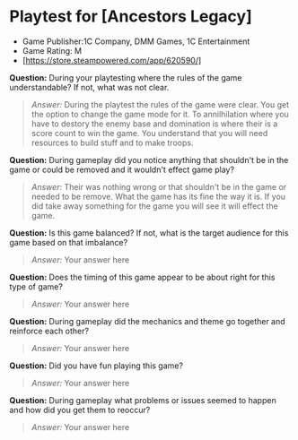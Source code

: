 
# Playtest for [Ancestors Legacy]

* Game Publisher:1C Company, DMM Games, 1C Entertainment
* Game Rating: M
* [https://store.steampowered.com/app/620590/]

**Question:** During your playtesting where the rules of the game understandable? If not, what was not clear.
> _Answer:_ During the playtest the rules of the game were clear. You get the option to change the game mode for it. To annilhilation where you have to destory the enemy base and domination is where their is a score count to win the game. You understand that you will need resources to build stuff and to make troops.

**Question:** During gameplay did you notice anything that shouldn't be in the game or could be removed and it wouldn't effect game play?
> _Answer:_ Their was nothing wrong or that shouldn't be in the game or needed to be remove. What the game has its fine the way it is. If you did take away something for the game you will see it will effect the game.

**Question:** Is this game balanced? If not, what is the target audience for this game based on that imbalance?
> _Answer:_ Your answer here

**Question:** Does the timing of this game appear to be about right for this type of game?
> _Answer:_ Your answer here

**Question:** During gameplay did the mechanics and theme go together and reinforce each other?
> _Answer:_ Your answer here

**Question:** Did you have fun playing this game?
> _Answer:_ Your answer here

**Question:** During gameplay what problems or issues seemed to happen and how did you get them to reoccur?
> _Answer:_ Your answer here
